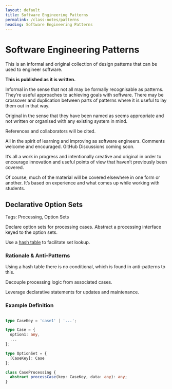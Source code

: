 ```yaml
---
layout: default
title: Software Engineering Patterns
permalink: /class-notes/patterns
heading: Software Engineering Patterns
---
```


# Software Engineering Patterns

This is an informal and original collection of design patterns that can be used to engineer software.

**This is published as it is written.**

Informal in the sense that not all may be formally recognisable as patterns. They’re useful approaches to achieving goals with software. There may be crossover and duplication between parts of patterns where it is useful to lay them out in that way.

Original in the sense that they have been named as seems appropriate and not written or organised with any existing system in mind.

References and collaborators will be cited.

All in the spirit of learning and improving as software engineers. Comments welcome and encouraged. GitHub Discussions coming soon.

It’s all a work in progress and intentionally creative and original in order to encourage innovation and useful points of view that haven’t previously been covered.

Of course, much of the material will be covered elsewhere in one form or another. It’s based on experience and what comes up while working with students.

## Declarative Option Sets

Tags: Processing, Option Sets

Declare option sets for processing cases. Abstract a processing interface keyed to the option sets.

Use a [hash table](https://en.m.wikipedia.org/wiki/Hash_table) to facilitate set lookup.

### Rationale & Anti-Patterns

Using a hash table there is no conditional, which is found in anti-patterns to this.

Decouple processing logic from associated cases.

Leverage declarative statements for updates and maintenance.

### Example Definition

```typescript

type CaseKey = 'case1' | '...';

type Case = {
  option1: any,
  ...
};

type OptionSet = {
  [CaseKey]: Case 
};

class CaseProcessing {
  abstract processCase(key: CaseKey, data: any): any;
} 
```
